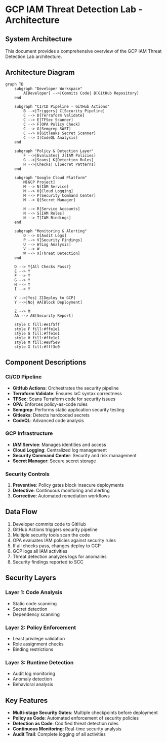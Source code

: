 # GCP IAM Threat Detection Lab - Architecture

## System Architecture

This document provides a comprehensive overview of the GCP IAM Threat Detection Lab architecture.

## Architecture Diagram

```mermaid
graph TB
    subgraph "Developer Workspace"
        A[Developer] -->|Commits Code| B[GitHub Repository]
    end
    
    subgraph "CI/CD Pipeline - GitHub Actions"
        B -->|Triggers| C[Security Pipeline]
        C --> D[Terraform Validate]
        C --> E[TFSec Scanner]
        C --> F[OPA Policy Check]
        C --> G[Semgrep SAST]
        C --> H[Gitleaks Secret Scanner]
        C --> I[CodeQL Analysis]
    end
    
    subgraph "Policy & Detection Layer"
        F -->|Evaluates| J[IAM Policies]
        G -->|Scans| K[Detection Rules]
        H -->|Checks| L[Secret Patterns]
    end
    
    subgraph "Google Cloud Platform"
        M[GCP Project]
        M --> N[IAM Service]
        M --> O[Cloud Logging]
        M --> P[Security Command Center]
        M --> Q[Secret Manager]
        
        N --> R[Service Accounts]
        N --> S[IAM Roles]
        N --> T[IAM Bindings]
    end
    
    subgraph "Monitoring & Alerting"
        O --> U[Audit Logs]
        P --> V[Security Findings]
        U --> W[Log Analysis]
        V --> W
        W --> X[Threat Detection]
    end
    
    D --> Y{All Checks Pass?}
    E --> Y
    F --> Y
    G --> Y
    H --> Y
    I --> Y
    
    Y -->|Yes| Z[Deploy to GCP]
    Y -->|No| AA[Block Deployment]
    
    Z --> M
    AA --> AB[Security Report]
    
    style C fill:#e1f5ff
    style F fill:#ffe1e1
    style G fill:#ffe1e1
    style H fill:#ffe1e1
    style M fill:#e8f5e9
    style X fill:#fff3e0
```

## Component Descriptions

### CI/CD Pipeline
- **GitHub Actions**: Orchestrates the security pipeline
- **Terraform Validate**: Ensures IaC syntax correctness
- **TFSec**: Scans Terraform code for security issues
- **OPA**: Enforces policy-as-code rules
- **Semgrep**: Performs static application security testing
- **Gitleaks**: Detects hardcoded secrets
- **CodeQL**: Advanced code analysis

### GCP Infrastructure
- **IAM Service**: Manages identities and access
- **Cloud Logging**: Centralized log management
- **Security Command Center**: Security and risk management
- **Secret Manager**: Secure secret storage

### Security Controls
1. **Preventive**: Policy gates block insecure deployments
2. **Detective**: Continuous monitoring and alerting
3. **Corrective**: Automated remediation workflows

## Data Flow

1. Developer commits code to GitHub
2. GitHub Actions triggers security pipeline
3. Multiple security tools scan the code
4. OPA evaluates IAM policies against security rules
5. If all checks pass, changes deploy to GCP
6. GCP logs all IAM activities
7. Threat detection analyzes logs for anomalies
8. Security findings reported to SCC

## Security Layers

### Layer 1: Code Analysis
- Static code scanning
- Secret detection
- Dependency scanning

### Layer 2: Policy Enforcement
- Least privilege validation
- Role assignment checks
- Binding restrictions

### Layer 3: Runtime Detection
- Audit log monitoring
- Anomaly detection
- Behavioral analysis

## Key Features

- **Multi-stage Security Gates**: Multiple checkpoints before deployment
- **Policy as Code**: Automated enforcement of security policies
- **Detection as Code**: Codified threat detection rules
- **Continuous Monitoring**: Real-time security analysis
- **Audit Trail**: Complete logging of all activities
